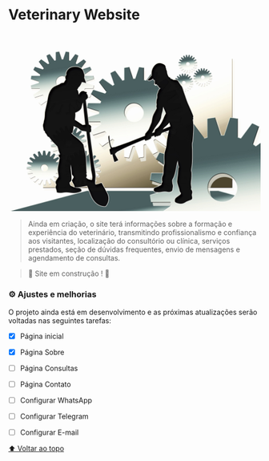 # Veterinary Website

<img src="./assets/img/workers_1.jpg" alt="página inicial">

> Ainda em criação, o site terá informações sobre a formação e experiência do veterinário, transmitindo profissionalismo e confiança aos visitantes, localização do consultório ou clínica, serviços prestados, seção de dúvidas frequentes, envio de mensagens e agendamento de consultas.

> 🚧 Site em construção ! 🚧

### ⚙️ Ajustes e melhorias

O projeto ainda está em desenvolvimento e as próximas atualizações serão voltadas nas seguintes tarefas:

- [x] Página inicial
- [x] Página Sobre
- [ ] Página Consultas
- [ ] Página Contato
- [ ] Configurar WhatsApp
- [ ] Configurar Telegram
- [ ] Configurar E-mail







[⬆ Voltar ao topo](#veterinary-website)<br>
